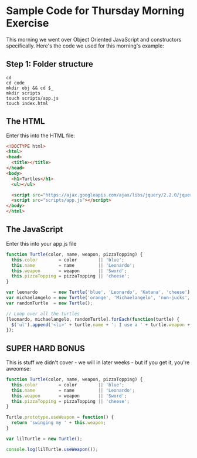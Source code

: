 # Sample Code for Thursday Morning Exercise

This morning we went over Object Oriented JavaScript and constructors specifically. Here's the code we used for this morning's example:

## Step 1: Folder structure

```
cd
cd code
mkdir obj && cd $_
mkdir scripts
touch scripts/app.js
touch index.html
```

## The HTML

Enter this into the HTML file:

```html
<!DOCTYPE html>
<html>
<head>
  <title></title>
</head>
<body>
  <h1>Turtles</h1>
  <ul></ul>

  <script src="https://ajax.googleapis.com/ajax/libs/jquery/2.2.0/jquery.min.js"></script>
  <script src="scripts/app.js"></script>
</body>
</html>
```

## The JavaScript

Enter this into your app.js file

```js
function Turtle(color, name, weapon, pizzaTopping) {
  this.color        = color        || 'blue';
  this.name         = name         || 'Leonardo';
  this.weapon       = weapon       || 'Sword';
  this.pizzaTopping = pizzaTopping || 'cheese';
}

var leonardo      = new Turtle('blue', 'Leonardo', 'Katana', 'cheese');
var michaelangelo = new Turtle('orange', 'Michaelangelo', 'nun-jucks', 'sausage');
var randomTurtle  = new Turtle();

// Loop over all the turtles
[leonardo, michaelangelo, randomTurtle].forEach(function(turtle) {
  $('ul').append('<li>' + turtle.name + ': I use a ' + turtle.weapon + ' wear a ' + turtle.color + ' headband and like ' + turtle.pizzaTopping + '</li>');
});
```

## SUPER HARD BONUS

This is stuff we didn't cover - we will in later weeks - but if you get it, you're aweomse:

```js
function Turtle(color, name, weapon, pizzaTopping) {
  this.color        = color        || 'blue';
  this.name         = name         || 'Leonardo';
  this.weapon       = weapon       || 'Sword';
  this.pizzaTopping = pizzaTopping || 'cheese';
}

Turtle.prototype.useWeapon = function() {
  return 'swinging my ' + this.weapon;
}

var lilTurtle = new Turtle();

console.log(lilTurtle.useWeapon());
```
